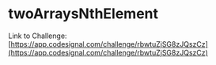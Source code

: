 # twoArraysNthElement

Link to Challenge: [https://app.codesignal.com/challenge/rbwtuZjSG8zJQszCz](https://app.codesignal.com/challenge/rbwtuZjSG8zJQszCz)